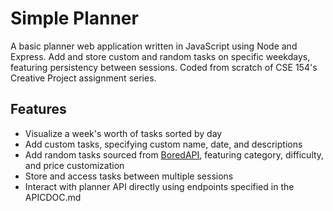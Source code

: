 # Simple Planner
A basic planner web application written in JavaScript using Node and Express. Add and store custom and random tasks on specific weekdays, featuring persistency between sessions. Coded from scratch of CSE 154's Creative Project assignment series.

## Features
 - Visualize a week's worth of tasks sorted by day
 - Add custom tasks, specifying custom name, date, and descriptions
 - Add random tasks sourced from [BoredAPI](https://www.boredapi.com/), featuring category, difficulty, and price customization
 - Store and access tasks between multiple sessions
 - Interact with planner API directly using endpoints specified in the APICDOC.md
